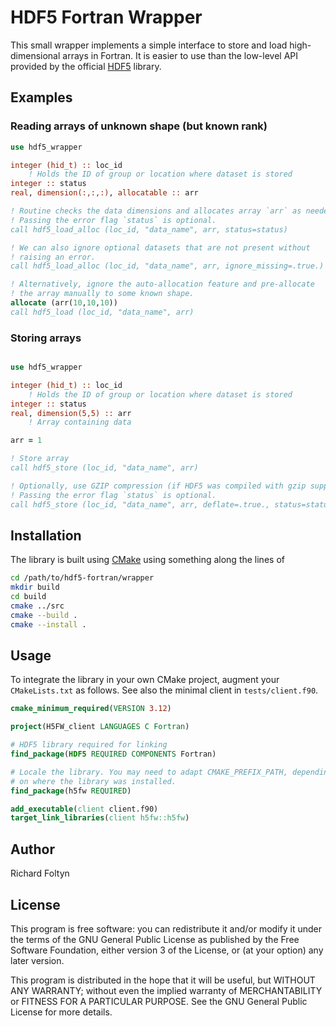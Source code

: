 # HDF5 Fortran Wrapper

This small wrapper implements a simple interface to store and load 
high-dimensional arrays in Fortran. It is easier to use than the low-level API provided
by the official [HDF5](https://portal.hdfgroup.org/) library.

## Examples

### Reading arrays of unknown shape (but known rank)

```fortran
use hdf5_wrapper

integer (hid_t) :: loc_id
    ! Holds the ID of group or location where dataset is stored
integer :: status
real, dimension(:,:,:), allocatable :: arr

! Routine checks the data dimensions and allocates array `arr` as needed.
! Passing the error flag `status` is optional.
call hdf5_load_alloc (loc_id, "data_name", arr, status=status)

! We can also ignore optional datasets that are not present without
! raising an error.
call hdf5_load_alloc (loc_id, "data_name", arr, ignore_missing=.true.)

! Alternatively, ignore the auto-allocation feature and pre-allocate
! the array manually to some known shape.
allocate (arr(10,10,10))
call hdf5_load (loc_id, "data_name", arr)
```

### Storing arrays

```fortran

use hdf5_wrapper

integer (hid_t) :: loc_id
    ! Holds the ID of group or location where dataset is stored
integer :: status
real, dimension(5,5) :: arr
    ! Array containing data

arr = 1

! Store array
call hdf5_store (loc_id, "data_name", arr)

! Optionally, use GZIP compression (if HDF5 was compiled with gzip support).
! Passing the error flag `status` is optional.
call hdf5_store (loc_id, "data_name", arr, deflate=.true., status=status)

```

## Installation

The library is built using [CMake](https://cmake.org/) using
something along the lines of
```bash
cd /path/to/hdf5-fortran/wrapper
mkdir build
cd build
cmake ../src
cmake --build .
cmake --install .
```

## Usage

To integrate the library in your own CMake project, augment your `CMakeLists.txt`
as follows. See also the minimal client in `tests/client.f90`.
```CMake
cmake_minimum_required(VERSION 3.12)

project(H5FW_client LANGUAGES C Fortran)

# HDF5 library required for linking
find_package(HDF5 REQUIRED COMPONENTS Fortran)

# Locale the library. You may need to adapt CMAKE_PREFIX_PATH, depending
# on where the library was installed.
find_package(h5fw REQUIRED)

add_executable(client client.f90)
target_link_libraries(client h5fw::h5fw)

```

## Author

Richard Foltyn

## License

This program is free software: you can redistribute it and/or modify it under 
the terms of the GNU General Public License as published by the Free Software 
Foundation, either version 3 of the License, or (at your option) any later 
version.

This program is distributed in the hope that it will be useful, but WITHOUT ANY 
WARRANTY; without even the implied warranty of MERCHANTABILITY or FITNESS FOR A 
PARTICULAR PURPOSE. See the GNU General Public License for more details.
